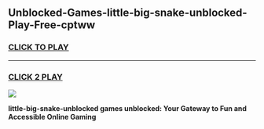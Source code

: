 
## Unblocked-Games-little-big-snake-unblocked-Play-Free-cptww
<h3>
<a href="https://premium76.site?title=little-big-snake-unblocked&ref=18A1">CLICK TO PLAY</a></h3>
<hr>

<h3>
<a href="https://premium76.site?title=little-big-snake-unblocked&ref=18A1">CLICK 2 PLAY</a>
  
</h3>

<a href="https://premium76.site?title=little-big-snake-unblocked&ref=18A1"><img src="https://clearcache.store/games.png"></a>


**little-big-snake-unblocked games unblocked: Your Gateway to Fun and Accessible Online Gaming**
